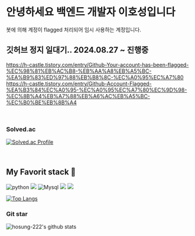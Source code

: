 # **안녕하세요 백엔드 개발자 이호성입니다**

봇에 의해 계정이 flagged 처리되어 임시 사용하는 계정입니다.

## 깃허브 정지 일대기.. 2024.08.27 ~ 진행중
https://h-castle.tistory.com/entry/Github-Your-account-has-been-flagged-%EC%98%81%EB%AC%B8-%EB%AA%A8%EB%A5%BC-%EA%B9%83%ED%97%88%EB%B8%8C-%EC%A0%95%EC%A7%80
https://h-castle.tistory.com/entry/Github-Account-Flagged-%EA%B3%84%EC%A0%95-%EC%A0%95%EC%A7%80%EC%9D%98-%EC%8B%A4%EB%A7%88%EB%A6%AC%EB%A5%BC-%EC%B0%BE%EB%8B%A4

 
<br>

### **Solved.ac**

[![Solved.ac Profile](http://mazassumnida.wtf/api/v2/generate_badge?boj=gik11kr)](https://solved.ac/gik11kr/)

<br>

## **My Favorit stack** 📕

![python](https://img.shields.io/badge/%20-Python-yellow?style=flat&logo=python&logoColor=ffffff)
<img src="https://img.shields.io/badge/Java-007396?style=flat&logo=OpenJDK&logoColor=white"/>
![Mysql](https://img.shields.io/badge/%20-MySQL-importnat?style=flat&logo=MySQL&logoColor=ffffff)
<img src="https://img.shields.io/badge/springboot-6DB33F?style=flat&logo=springboot&logoColor=white">
<img src="https://img.shields.io/badge/gradle-02303A?style=flat&logo=gradle&logoColor=white">


[![Top Langs](https://github-readme-stats.vercel.app/api/top-langs/?username=hosung-222&layout=compact)](https://github.com/hosung-222)
<br>

### **Git star**

![hosung-222's github stats](https://github-readme-stats.vercel.app/api?username=hosung-222&show_icons=true)
